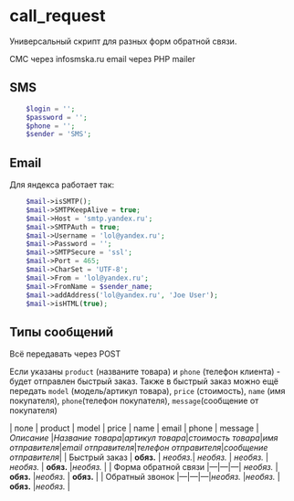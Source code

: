 call_request
============
Универсальный скрипт для разных форм обратной связи.

СМС через infosmska.ru
email через PHP mailer

SMS
-------

```php
    $login = '';
    $password = '';
    $phone = '';
    $sender = 'SMS';
```

Email
-------

Для яндекса работает так:

```php
    $mail->isSMTP();
    $mail->SMTPKeepAlive = true;
    $mail->Host = 'smtp.yandex.ru';
    $mail->SMTPAuth = true;
    $mail->Username = 'lol@yandex.ru';
    $mail->Password = '';
    $mail->SMTPSecure = 'ssl';
    $mail->Port = 465;
    $mail->CharSet = 'UTF-8';
    $mail->From = 'lol@yandex.ru';
    $mail->FromName = $sender_name;
    $mail->addAddress('lol@yandex.ru', 'Joe User');
    $mail->isHTML(true);
```

Типы сообщений
-------

Всё передавать через POST

Если указаны `product` (названите товара) и `phone` (телефон клиента) - будет отправлен быстрый заказ. Также в быстрый заказ можно ещё передать `model` (модель/артикул товара), `price` (стоимость), `name` (имя покупателя), `phone`(телефон покупателя), `message`(сообщение от покупателя)

| поле                 | product        | model | price | name | email | phone | message
| *Описание*           |*Название товара*|*артикул товара*|*стоимость товара*|*имя отправителя*|*email отправителя*|*телефон отправителя*|*сообщение отправителя*|
| Быстрый заказ        | **обяз.** |   *необяз.*| *необяз.*    | *необяз.*   | *необяз.*     |  **обяз.**    |*необяз.*          |
| Форма обратной связи |—|—|—|   *необяз.* |   **обяз.** |*необяз.*        |  **обяз.**      |
| Обратный звонок      |—|—|—|*необяз.*    |*необяз.*      |**обяз.**      |*необяз.*          |
